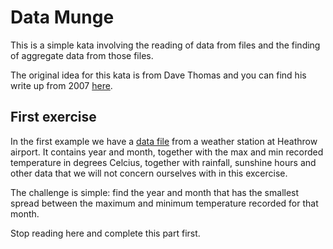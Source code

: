 # Data Munge
This is a simple kata involving the reading of data from files and the finding of aggregate data from those files.

The original idea for this kata is from Dave Thomas and you can find his write up from 2007 [here](http://codekata.com/kata/kata04-data-munging/).

## First exercise

In the first example we have a [data file](./weather.dat) from a weather station at Heathrow airport. It contains year and month, together with the max and min recorded temperature in degrees Celcius, together with rainfall, sunshine hours and other data that we will not concern ourselves with in this excercise.

The challenge is simple: find the year and month that has the smallest spread between the maximum and minimum temperature recorded for that month.

Stop reading here and complete this part first.
